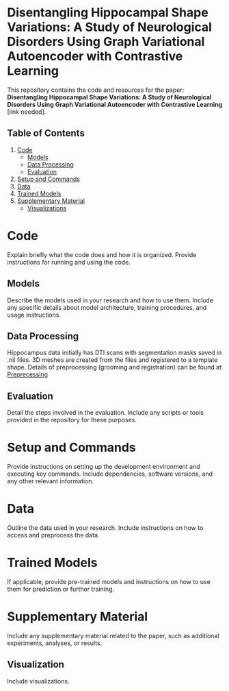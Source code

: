 # Disentangling Hippocampal Shape Variations: A Study of Neurological Disorders Using Graph Variational Autoencoder with Contrastive Learning

This repository contains the code and resources for the paper: **Disentangling Hippocampal Shape Variations: A Study of Neurological Disorders Using Graph Variational Autoencoder with Contrastive Learning** [link needed].

## Table of Contents

1. [Code](#code)
    - [Models](#models)
    - [Data Processing](#data-processing)
    - [Evaluation](#evaluation)
2. [Setup and Commands](#setup-and-commands)
3. [Data](#data)
4. [Trained Models](#trained-models)
5. [Supplementary Material](#supplementary-material)
    - [Visualizations](#visualizations)

# Code

Explain briefly what the code does and how it is organized. Provide instructions for running and using the code.

## Models

Describe the models used in your research and how to use them. Include any specific details about model architecture, training procedures, and usage instructions.

## Data Processing

Hippocampus data initially has DTI scans with segmentation masks saved in .nii files. 3D meshes are created from the files and registered to a template shape. Details of preprocessing (grooming and registration) can be found at [Preprecessing](#https://github.com/Jakaria08/Explaining_Shape_Variability/tree/master/preprocessing)

## Evaluation

Detail the steps involved in the evaluation. Include any scripts or tools provided in the repository for these purposes.

# Setup and Commands

Provide instructions on setting up the development environment and executing key commands. Include dependencies, software versions, and any other relevant information.

# Data

Outline the data used in your research. Include instructions on how to access and preprocess the data.

# Trained Models

If applicable, provide pre-trained models and instructions on how to use them for prediction or further training.

# Supplementary Material

Include any supplementary material related to the paper, such as additional experiments, analyses, or results.

## Visualization

Include visualizations.

